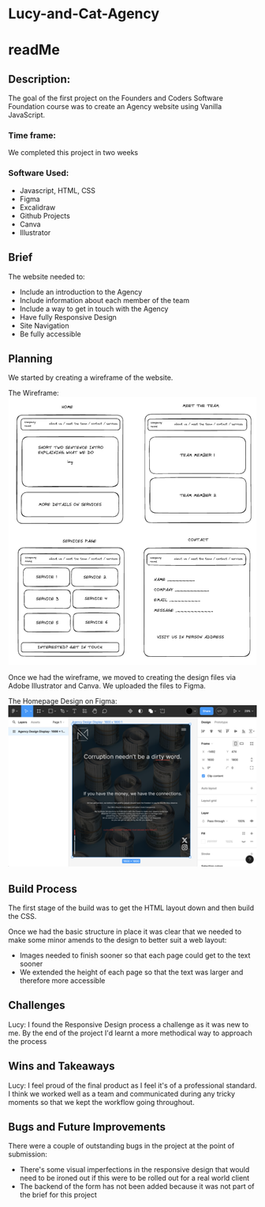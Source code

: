 # Lucy-and-Cat-Agency
# readMe

## Description:

The goal of the first project on the Founders and Coders Software Foundation course was to create an Agency website using Vanilla JavaScript. 

### Time frame:

We completed this project in two weeks

### Software Used:

- Javascript, HTML, CSS
- Figma
- Excalidraw
- Github Projects 
- Canva
- Illustrator

## Brief

The website needed to: 

- Include an introduction to the Agency
- Include information about each member of the team
- Include a way to get in touch with the Agency
- Have fully Responsive Design
- Site Navigation
- Be fully accessible 

## Planning

We started by creating a wireframe of the website.

The Wireframe:
![](img/WireframeforAgency.png) 

Once we had the wireframe, we moved to creating the design files via Adobe Illustrator and Canva. We uploaded the files to Figma. 

The Homepage Design on Figma:
![](img/FigmaDesignFile.png)

## Build Process
The first stage of the build was to get the HTML layout down and then build the CSS. 

Once we had the basic structure in place it was clear that we needed to make some minor amends to the design to better suit a web layout: 

- Images needed to finish sooner so that each page could get to the text sooner
- We extended the height of each page so that the text was larger and therefore more accessible

## Challenges

Lucy: I found the Responsive Design process a challenge as it was new to me. By the end of the project I'd learnt a more methodical way to approach the process 


## Wins and Takeaways

Lucy: I feel proud of the final product as I feel it's of a professional standard. I think we worked well as a team and communicated during any tricky moments so that we kept the workflow going throughout.

## Bugs and Future Improvements

There were a couple of outstanding bugs in the project at the point of submission:
- There's some visual imperfections in the responsive design that would need to be ironed out if this were to be rolled out for a real world client
- The backend of the form has not been added because it was not part of the brief for this project


